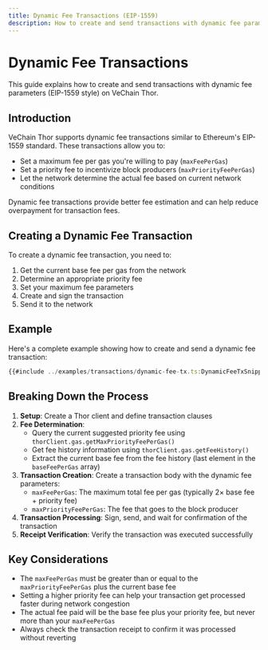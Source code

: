 ```yaml
---
title: Dynamic Fee Transactions (EIP-1559)
description: How to create and send transactions with dynamic fee parameters on VeChain Thor
---
```


# Dynamic Fee Transactions

This guide explains how to create and send transactions with dynamic fee parameters (EIP-1559 style) on VeChain Thor.

## Introduction

VeChain Thor supports dynamic fee transactions similar to Ethereum's EIP-1559 standard. These transactions allow you to:

- Set a maximum fee per gas you're willing to pay (`maxFeePerGas`)
- Set a priority fee to incentivize block producers (`maxPriorityFeePerGas`)
- Let the network determine the actual fee based on current network conditions

Dynamic fee transactions provide better fee estimation and can help reduce overpayment for transaction fees.

## Creating a Dynamic Fee Transaction

To create a dynamic fee transaction, you need to:

1. Get the current base fee per gas from the network
2. Determine an appropriate priority fee
3. Set your maximum fee parameters
4. Create and sign the transaction
5. Send it to the network

## Example

Here's a complete example showing how to create and send a dynamic fee transaction:

```ts
{{#include ../examples/transactions/dynamic-fee-tx.ts:DynamicFeeTxSnippet}}
```

## Breaking Down the Process

1. **Setup**: Create a Thor client and define transaction clauses
2. **Fee Determination**: 
   - Query the current suggested priority fee using `thorClient.gas.getMaxPriorityFeePerGas()`
   - Get fee history information using `thorClient.gas.getFeeHistory()`
   - Extract the current base fee from the fee history (last element in the `baseFeePerGas` array)
3. **Transaction Creation**: Create a transaction body with the dynamic fee parameters:
   - `maxFeePerGas`: The maximum total fee per gas (typically 2× base fee + priority fee)
   - `maxPriorityFeePerGas`: The fee that goes to the block producer
4. **Transaction Processing**: Sign, send, and wait for confirmation of the transaction
5. **Receipt Verification**: Verify the transaction was executed successfully

## Key Considerations

- The `maxFeePerGas` must be greater than or equal to the `maxPriorityFeePerGas` plus the current base fee
- Setting a higher priority fee can help your transaction get processed faster during network congestion
- The actual fee paid will be the base fee plus your priority fee, but never more than your `maxFeePerGas`
- Always check the transaction receipt to confirm it was processed without reverting 
